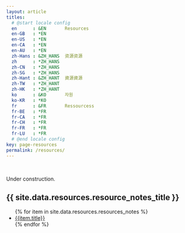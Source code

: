 ```yaml
---
layout: article
titles:
  # @start locale config
  en      : &EN       Resources
  en-GB   : *EN
  en-US   : *EN
  en-CA   : *EN
  en-AU   : *EN
  zh-Hans : &ZH_HANS  资源资源
  zh      : *ZH_HANS
  zh-CN   : *ZH_HANS
  zh-SG   : *ZH_HANS
  zh-Hant : &ZH_HANT  資源資源 
  zh-TW   : *ZH_HANT
  zh-HK   : *ZH_HANT
  ko      : &KO       자원 
  ko-KR   : *KO
  fr      : &FR       Ressourcess
  fr-BE   : *FR
  fr-CA   : *FR
  fr-CH   : *FR
  fr-FR   : *FR
  fr-LU   : *FR
  # @end locale config
key: page-resources
permalink: /resources/
---
```


<br />

Under construction.

<!--- Personal Notes, taken from _data/resources.yml --->

<h2> {{ site.data.resources.resource_notes_title }} </h2>
<ul>
{% for item in site.data.resources.resources_notes %}
<li><a href="{{item.url}}" alt="{{item.title}}">{{item.title}}</a></li>
{% endfor %}
</ul>


